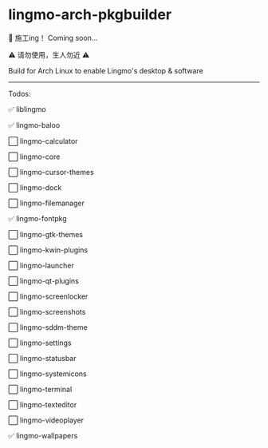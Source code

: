 # lingmo-arch-pkgbuilder

:construction: 施工ing！ Coming soon...

:warning: 请勿使用，生人勿近 :warning:

Build for Arch Linux to enable Lingmo's desktop &amp; software

---

Todos:

:white_check_mark: liblingmo

:white_check_mark: lingmo-baloo

:white_large_square: lingmo-calculator

:white_large_square: lingmo-core

:white_large_square: lingmo-cursor-themes

:white_large_square: lingmo-dock

:white_large_square: lingmo-filemanager

:white_check_mark: lingmo-fontpkg

:white_large_square: lingmo-gtk-themes


:white_large_square: lingmo-kwin-plugins

:white_large_square: lingmo-launcher

:white_large_square: lingmo-qt-plugins

:white_large_square: lingmo-screenlocker

:white_large_square: lingmo-screenshots

:white_large_square: lingmo-sddm-theme

:white_large_square: lingmo-settings

:white_large_square: lingmo-statusbar

:white_large_square: lingmo-systemicons

:white_large_square: lingmo-terminal

:white_large_square: lingmo-texteditor

:white_large_square: lingmo-videoplayer

:white_check_mark: lingmo-wallpapers
